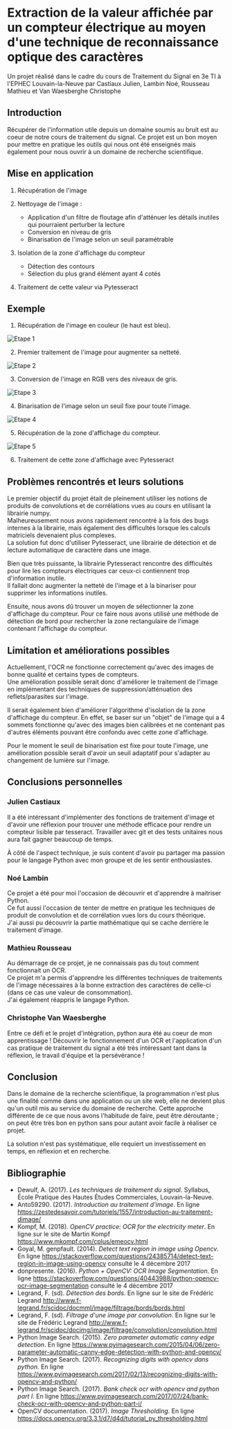 Extraction de la valeur affichée par un compteur électrique au moyen d'une technique de reconnaissance optique des caractères
=====================================================================

Un projet réalisé dans le cadre du cours de Traitement du Signal en 3e TI à l'EPHEC Louvain-la-Neuve par Castiaux Julien, Lambin Noé, Rousseau Mathieu et Van Waesberghe Christophe

Introduction
------------

Récupérer de l'information utile depuis un domaine soumis au bruit est au coeur de notre cours de traitement du signal. Ce projet est un bon moyen pour mettre en pratique les outils qui nous ont été enseignés mais également pour nous ouvrir à un domaine de recherche scientifique.

Mise en application
-------------------

1. Récupération de l'image
2. Nettoyage de l'image :

    - Application d'un filtre de floutage afin d'atténuer les détails inutiles qui pourraient perturber la lecture
    - Conversion en niveau de gris
    - Binarisation de l'image selon un seuil paramétrable

3. Isolation de la zone d'affichage du compteur

    - Détection des contours
    - Sélection du plus grand élément ayant 4 cotés

4. Traitement de cette valeur via Pytesseract

Exemple
-------

1. Récupération de l'image en couleur (le haut est bleu).    

![Etape 1](https://docs.chrisv.be/ocr/1.png)

2. Premier traitement de l'image pour augmenter sa netteté.    

![Etape 2](https://docs.chrisv.be/ocr/2.png)

3. Conversion de l'image en RGB vers des niveaux de gris.    

![Etape 3](https://docs.chrisv.be/ocr/3.png)

4. Binarisation de l'image selon un seuil fixe pour toute l'image.    

![Etape 4](https://docs.chrisv.be/ocr/4.png)

5. Récupération de la zone d'affichage du compteur.    

![Etape 5](https://docs.chrisv.be/ocr/5.png)

6. Traitement de cette zone d'affichage avec Pytesseract    


Problèmes rencontrés et leurs solutions
---------------------------------------

Le premier objectif du projet était de pleinement utiliser les notions de produits de convolutions et de corrélations vues au cours en utilisant la librairie numpy.         
Malheureusement nous avons rapidement rencontré à la fois des bugs internes à la librairie, mais également des difficultés lorsque les calculs matriciels devenaient plus complexes.        
La solution fut donc d'utiliser Pytesseract, une librairie de détection et de lecture automatique de caractère dans une image.      

Bien que très puissante, la librairie Pytesseract rencontre des difficultés pour lire les compteurs électriques car ceux-ci contiennent trop d'information inutile.             
Il fallait donc augmenter la netteté de l'image et à la binariser pour supprimer les informations inutiles.

Ensuite, nous avons dû trouver un moyen de sélectionner la zone d'affichage du compteur. Pour ce faire nous avons utilisé une méthode de détection de bord pour rechercher la zone rectangulaire de l'image contenant l'affichage du compteur.


Limitation et améliorations possibles
-------------------------------------

Actuellement, l'OCR ne fonctionne correctement qu'avec des images de bonne qualité et certains types de compteurs.    
Une amélioration possible serait donc d'améliorer le traitement de l'image en implémentant des techniques de suppression/atténuation des reflets/parasites sur l'image.

Il serait également bien d'améliorer l'algorithme d'isolation de la zone d'affichage du compteur. En effet, se baser sur un "objet" de l'image qui a 4 sommets fonctionne qu'avec des images bien calibrées et ne contenant pas d'autres éléments pouvant être confondu avec cette zone d'affichage.

Pour le moment le seuil de binarisation est fixe pour toute l'image, une amélioration possible serait d'avoir un seuil adaptatif pour s'adapter au changement de lumière sur l'image.

Conclusions personnelles
------------------------

### Julien Castiaux

Il a été intéressant d'implémenter des fonctions de traitement d'image et d'avoir une réflexion pour trouver une méthode efficace pour rendre un compteur lisible par tesseract. Travailler avec git et des tests unitaires nous aura fait gagner beaucoup de temps.

À côté de l'aspect technique, je suis content d'avoir pu partager ma passion pour le langage Python avec mon groupe et de les sentir enthousiastes.

### Noé Lambin

Ce projet a été pour moi l'occasion de découvrir et d'apprendre à maitriser Python.          
Ce fut aussi l'occasion de tenter de mettre en pratique les techniques de produit de convolution et de corrélation vues lors du cours théorique.            
J'ai aussi pu découvrir la partie mathématique qui se cache derrière le traitement d'image.          


### Mathieu Rousseau

Au démarrage de ce projet, je ne connaissais pas du tout comment fonctionnait un OCR.     
Ce projet m'a permis d'apprendre les différentes techniques de traitements de l'image nécessaires à la bonne extraction des caractères de celle-ci (dans ce cas une valeur de consommation).    
J'ai également réappris le langage Python.    

### Christophe Van Waesberghe

Entre ce défi et le projet d'intégration, python aura été au coeur de mon apprentissage ! Découvrir le fonctionnement d'un OCR et l'application d'un cas pratique de traitement du signal a été très intéressant tant dans la réflexion, le travail d'équipe et la persévérance !


Conclusion
----------

Dans le domaine de la recherche scientifique, la programmation n'est plus une finalité comme dans une application ou un site web, elle ne devient plus qu'un outil mis au service du domaine de recherche. Cette approche différente de ce que nous avons l'habitude de faire, peut être déroutante ; on peut être très bon en python sans pour autant avoir facile à réaliser ce projet.

La solution n'est pas systématique, elle requiert un investissement en temps, en réflexion et en recherche.

Bibliographie
-------------

* Dewulf, A. (2017). _Les techniques de traitement du signal_. Syllabus, École Pratique des Hautes Études Commerciales, Louvain-la-Neuve.
* Anto59290. (2017). _Introduction au traitement d'image_. En ligne https://zestedesavoir.com/tutoriels/1557/introduction-au-traitement-dimage/
* Kompf, M. (2018). _OpenCV practice: OCR for the electricity meter_. En ligne sur le site de Martin Kompf https://www.mkompf.com/cplus/emeocv.html
* Goyal, M. genpfault. (2014). _Detect text region in image using Opencv_. En ligne https://stackoverflow.com/questions/24385714/detect-text-region-in-image-using-opencv consulté le 4 décembre 2017
* donpresente. (2016). _Python + OpenCV: OCR Image Segmentation_. En ligne https://stackoverflow.com/questions/40443988/python-opencv-ocr-image-segmentation consulté le 4 décembre 2017
* Legrand, F. (sd). _Détection des bords_. En ligne sur le site de Frédéric Legrand http://www.f-legrand.fr/scidoc/docmml/image/filtrage/bords/bords.html
* Legrand, F. (sd). _Filtrage d'une image par convolution_. En ligne sur le site de Frédéric Legrand http://www.f-legrand.fr/scidoc/docimg/image/filtrage/convolution/convolution.html
* Python Image Search. (2015). _Zero parameter automatic canny edge detection_. En ligne https://www.pyimagesearch.com/2015/04/06/zero-parameter-automatic-canny-edge-detection-with-python-and-opencv/
* Python Image Search. (2017). _Recognizing digits with opencv dans python_. En ligne https://www.pyimagesearch.com/2017/02/13/recognizing-digits-with-opencv-and-python/
* Python Image Search. (2017). _Bank check ocr with opencv and python part I_. En ligne https://www.pyimagesearch.com/2017/07/24/bank-check-ocr-with-opencv-and-python-part-i/
* OpenCV documentation. (2017). _Image Thresholding_. En ligne
https://docs.opencv.org/3.3.1/d7/d4d/tutorial_py_thresholding.html

